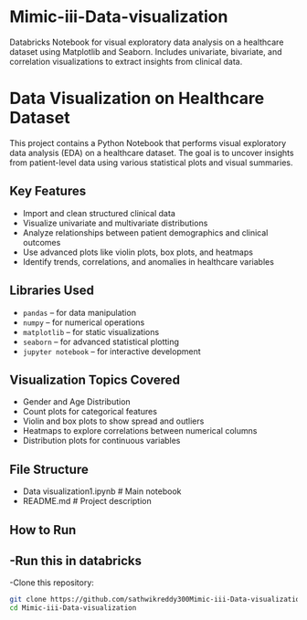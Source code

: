 # Mimic-iii-Data-visualization
Databricks Notebook for visual exploratory data analysis on a healthcare dataset using Matplotlib and Seaborn. Includes univariate, bivariate, and correlation visualizations to extract insights from clinical data.

# Data Visualization on Healthcare Dataset

This project contains a Python Notebook that performs visual exploratory data analysis (EDA) on a healthcare dataset. The goal is to uncover insights from patient-level data using various statistical plots and visual summaries.

## Key Features

- Import and clean structured clinical data
- Visualize univariate and multivariate distributions
- Analyze relationships between patient demographics and clinical outcomes
- Use advanced plots like violin plots, box plots, and heatmaps
- Identify trends, correlations, and anomalies in healthcare variables

## Libraries Used

- `pandas` – for data manipulation
- `numpy` – for numerical operations
- `matplotlib` – for static visualizations
- `seaborn` – for advanced statistical plotting
- `jupyter notebook` – for interactive development

## Visualization Topics Covered

- Gender and Age Distribution
- Count plots for categorical features
- Violin and box plots to show spread and outliers
- Heatmaps to explore correlations between numerical columns
- Distribution plots for continuous variables

## File Structure
- Data visualization1.ipynb # Main notebook
- README.md # Project description


## How to Run
-Run this in databricks
-
-Clone this repository:
   ```bash
   git clone https://github.com/sathwikreddy300Mimic-iii-Data-visualization.git
   cd Mimic-iii-Data-visualization

